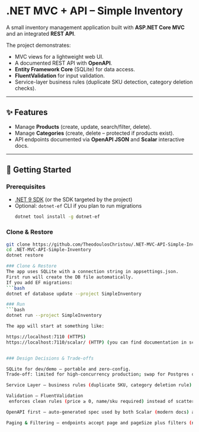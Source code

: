 # .NET MVC + API – Simple Inventory

A small inventory management application built with **ASP.NET Core MVC** and an integrated **REST API**.

The project demonstrates:
* MVC views for a lightweight web UI.
* A documented REST API with **OpenAPI**.
* **Entity Framework Core** (SQLite) for data access.
* **FluentValidation** for input validation.
* Service-layer business rules (duplicate SKU detection, category deletion checks).

---

## ✨ Features
* Manage **Products** (create, update, search/filter, delete).
* Manage **Categories** (create, delete – protected if products exist).
* API endpoints documented via **OpenAPI JSON** and **Scalar** interactive docs.

---

## 🚀 Getting Started

### Prerequisites
* [.NET 9 SDK](https://dotnet.microsoft.com/en-us/download) (or the SDK targeted by the project)
* Optional: `dotnet-ef` CLI if you plan to run migrations  
  ```bash
  dotnet tool install -g dotnet-ef

### Clone & Restore
```bash
git clone https://github.com/TheodoulosChristou/.NET-MVC-API-Simple-Inventory.git
cd .NET-MVC-API-Simple-Inventory
dotnet restore

### Clone & Restore
The app uses SQLite with a connection string in appsettings.json.
First run will create the DB file automatically.
If you add EF migrations:
```bash
dotnet ef database update --project SimpleInventory

### Run
```bash
dotnet run --project SimpleInventory

The app will start at something like:

https://localhost:7110 (HTTPS)
https://localhost:7110/scalar/ (HTTP) (you can find documentation in scalar)


### Design Decisions & Trade-offs

SQLite for dev/demo – portable and zero-config.
Trade-off: limited for high-concurrency production; swap for Postgres or SQL Server if needed.

Service Layer – business rules (duplicate SKU, category deletion rule) live in services, not controllers, making them testable and reusable.

Validation – FluentValidation
 enforces clean rules (price ≥ 0, name/sku required) instead of scattered checks.

OpenAPI first – auto-generated spec used by both Scalar (modern docs) and Swagger UI for a great developer experience.

Paging & Filtering – endpoints accept page and pageSize plus filters (name, sku, categoryId) to avoid over-fetching.



